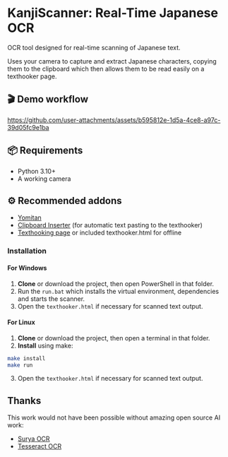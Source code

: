 # KanjiScanner: Real-Time Japanese OCR

OCR tool designed for real-time scanning of Japanese text. 

Uses your camera to capture and extract Japanese characters, copying them to the clipboard which then allows them to be read easily on a texthooker page.

## 🎬 Demo workflow

https://github.com/user-attachments/assets/b595812e-1d5a-4ce8-a97c-39d05fc9e1ba

## 📦 Requirements

- Python 3.10+
- A working camera

## ⚙️ Recommended addons

- [Yomitan](https://github.com/yomidevs/yomitan)
- [Clipboard Inserter](https://chromewebstore.google.com/detail/clipboard-inserter/deahejllghicakhplliloeheabddjajm?hl=en-US) (for automatic text pasting to the texthooker)
- [Texthooking page](https://anacreondjt.gitlab.io/texthooker.html) or included texthooker.html for offline 

### Installation

#### For Windows

1. **Clone** or download the project, then open PowerShell in that folder.  
1. Run the `run.bat` which installs the virtual environment, dependencies and starts the scanner.
2. Open the `texthooker.html` if necessary for scanned text output.

#### For Linux

1. **Clone** or download the project, then open a terminal in that folder.  
2. **Install** using make:
```bash
make install  
make run       
```
3. Open the `texthooker.html` if necessary for scanned text output.

## Thanks

This work would not have been possible without amazing open source AI work:
- [Surya OCR](https://github.com/VikParuchuri/surya) 
- [Tesseract OCR](https://github.com/tesseract-ocr/tesseract)
